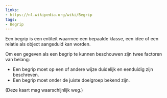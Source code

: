 ```yaml
---
links:
- https://nl.wikipedia.org/wiki/Begrip
tags:
- Begrip
---
```

Een begrip is een entiteit waarmee een bepaalde klasse, een idee of een relatie als object aangeduid kan worden.

Om een gegeven als een begrip te kunnen beschouwen zijn twee factoren van belang:

- Een begrip moet op een of andere wijze duidelijk en eenduidig zijn beschreven.
- Een begrip moet onder de juiste doelgroep bekend zijn.

(Deze kaart mag waarschijnlijk weg.)